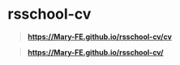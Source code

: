 # rsschool-cv
> **https://Mary-FE.github.io/rsschool-cv/cv**

> **https://Mary-FE.github.io/rsschool-cv/**
